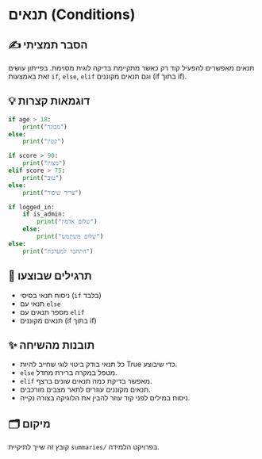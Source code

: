# תנאים (Conditions)

## ✍️ הסבר תמציתי
תנאים מאפשרים להפעיל קוד רק כאשר מתקיימת בדיקה לוגית מסוימת.
בפייתון עושים זאת באמצעות `if`, `else`, `elif` וגם תנאים מקוננים (if בתוך if).

## 💡 דוגמאות קצרות
```python
if age > 18:
    print("מבוגר")
else:
    print("קטין")

if score > 90:
    print("מצוין")
elif score > 75:
    print("טוב")
else:
    print("צריך שיפור")

if logged_in:
    if is_admin:
        print("שלום אדמין")
    else:
        print("שלום משתמש")
else:
    print("התחבר למערכת")
```

## 🧠 תרגילים שבוצעו
- ניסוח תנאי בסיסי (`if` בלבד)
- תנאי עם `else`
- מספר תנאים עם `elif`
- תנאים מקוננים (if בתוך if)

## ✨ תובנות מהשיחה
- כל תנאי בודק ביטוי לוגי שחייב להיות True כדי שיבוצע.
- `else` מטפל במקרה ברירת מחדל.
- `elif` מאפשר בדיקת כמה תנאים שונים ברצף.
- תנאים מקוננים עוזרים לתאר מצבים מורכבים.
- ניסוח במילים לפני קוד עוזר להבין את הלוגיקה בצורה נקייה.

## 🗂️ מיקום
קובץ זה שייך לתיקיית `summaries/` בפרויקט הלמידה.